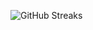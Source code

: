 ![GitHub Streaks](https://github-streaks-mqc9.onrender.com/streak/happilli/image?theme=midnight&cache_bust=1742989779)
